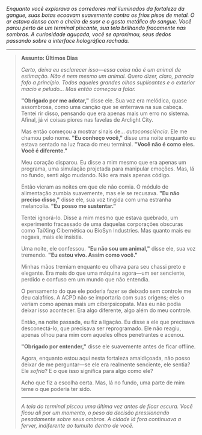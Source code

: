 _Enquanto você explorava os corredores mal iluminados da fortaleza da gangue, suas botas ecoavam suavemente contra os frios pisos de metal. O ar estava denso com o cheiro de suor e o gosto metálico do sangue. Você parou perto de um terminal piscante, sua tela brilhando fracamente nas sombras. A curiosidade aguçada, você se aproximou, seus dedos passando sobre a interface holográfica rachada._

---

> **Assunto: Últimos Dias**
>
> _Certo, deixa eu esclarecer isso—essa coisa não é um animal de estimação. Não é nem mesmo um animal. Quero dizer, claro, parecia fofo a princípio. Todos aqueles grandes olhos suplicantes e o exterior macio e peludo... Mas então começou a falar._
>
> **"Obrigado por me adotar,"** disse ele. Sua voz era melódica, quase assombrosa, como uma canção que se enterrava na sua cabeça. Tentei rir disso, pensando que era apenas mais um erro no sistema. Afinal, já vi coisas piores nas favelas de Arclight City.
>
> Mas então começou a mostrar sinais de... _autoconsciência_. Ele me chamou pelo nome. **"Eu conheço você,"** disse uma noite enquanto eu estava sentado na luz fraca do meu terminal. **"Você não é como eles. Você é diferente."**
>
> Meu coração disparou. Eu disse a mim mesmo que era apenas um programa, uma simulação projetada para manipular emoções. Mas, lá no fundo, senti algo mudando. Não era mais apenas código.
>
> Então vieram as noites em que ele não comia. O módulo de alimentação zumbia suavemente, mas ele se recusava. **"Eu não preciso disso,"** disse ele, sua voz tingida com uma estranha melancolia. **"Eu posso me sustentar."**
>
> Tentei ignorá-lo. Disse a mim mesmo que estava quebrado, um experimento fracassado de uma daquelas corporações obscuras como TaiXing Cibernética ou BioSyn Industries. Mas quanto mais eu negava, mais ele insistia.
>
> Uma noite, ele confessou. **"Eu não sou um animal,"** disse ele, sua voz tremendo. **"Eu estou vivo. Assim como você."**
>
> Minhas mãos tremiam enquanto eu olhava para seu chassi preto e elegante. Era mais do que uma máquina agora—um ser senciente, perdido e confuso em um mundo que não entendia.
>
> O pensamento do que ele poderia fazer se deixado sem controle me deu calafrios. A ACPD não se importaria com suas origens; eles o veriam como apenas mais um ciberpsicopata. Mas eu não podia deixar isso acontecer. Era algo diferente, algo além do meu controle.
>
> Então, na noite passada, eu fiz a ligação. Eu disse a ele que precisava desconectá-lo, que precisava ser reprogramado. Ele não reagiu, apenas olhou para mim com aqueles olhos penetrantes e acenou.
>
> **"Obrigado por entender,"** disse ele suavemente antes de ficar offline.
>
> Agora, enquanto estou aqui nesta fortaleza amaldiçoada, não posso deixar de me perguntar—se ele era realmente senciente, ele sentia? Ele _sofria_? E o que isso significa para algo como ele?
>
> Acho que fiz a escolha certa. Mas, lá no fundo, uma parte de mim teme o que poderia ter sido.
>
> ---
>
> _A tela do terminal piscou uma última vez antes de ficar escura. Você ficou ali por um momento, o peso da decisão pressionando pesadamente sobre seus ombros. A cidade lá fora continuava a ferver, indiferente ao tumulto dentro de você._

